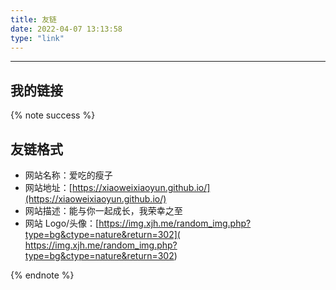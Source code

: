 ```yaml
---
title: 友链
date: 2022-04-07 13:13:58
type: "link"
---
```


  
---
## 我的链接
\{% note success %\}

## 友链格式

- 网站名称：爱吃的瘦子
- 网站地址：[https://xiaoweixiaoyun.github.io/](https://xiaoweixiaoyun.github.io/)
- 网站描述：能与你一起成长，我荣幸之至
- 网站 Logo/头像：[https://img.xjh.me/random_img.php?type=bg&ctype=nature&return=302]( https://img.xjh.me/random_img.php?type=bg&ctype=nature&return=302)

\{% endnote %\}